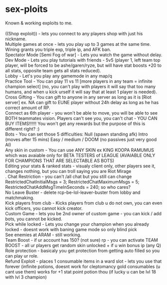 # sex-ploits

Known & working exploits to me. <br>
<br>
((Shop exploit)) - lets you connect to any players shop with just his nickname. <br>
Multiple games at once - lets you play up to 3 games at the same time. Wining grants you triple exp, triple ip, and AFK ban. <br>
Spectator Mode [Semi Fog of war] - Lets you watch the game without delay. <br>
Dev Mode - Lets you play tutorials with friends - 5v5 (player 1, left team top player, will be forced to be ashe/garen/ryze, but will have stat boosts +20 to all stats, opposite team gets all stats reduced). <br>
Lobby - Let's you play any gamemode in any map/q <br>
Practice Tool - You can play 11 vs 11 [more players in any team = infinite champion select] (no, you can't play with players it will say that too many humans, and when u kick urself it will say that at least 1 player is needed). <br>
Cross Gifting - You can gift to anyone in any server as long as it is [Riot server] ex. NA can gift to EUNE player without 24h delay as long as he has correct amount of RP. <br>
Connect as 6th player - you won't be able to move, you will be able to see BOTH teammates vision. Players can't see you, you can't chat - YOU CAN BUY ITEMS!!!!!! You won't get any rewards but the purpose of this is different right? :) <br>
Bots - You can set those 5 difficulties: Null (spawn standing afk) Intro (moves after 15 mins) Easy / medium / DOOM (no passives just very good AI)<br>
Any skin in custom - You can use ANY SKIN ex KING KOOPA RAMUMUS which was avaiable only for BETA TESTERS of LEAGUE (AVAIABLE ONLY FOR CHAMPIONS THAT ARE SELECTABLE AS BOTS)<br>
Editing your stats & ranked stats - visualy client only, other players see it, changes nothing, but you can troll saying you are Riot Mirage <br>.
Chat Restriction - you can't /all chat but you still can change RestrictedChatInitialMsgs = 3; RestrictedChatMaximumMsgs = 5; RestrictedChatAddMsgTimeInSeconds = 240; so who cares? <br>
No Leave Buster - delete rcp-be-lol-leaver-buster from lobby and matchmaking.<br>
Kick players from club - Kicks players from club u do not own, you can even kick officers, you cannot kick creator. <br>
Custom Game - lets you be 2nd owner of custom game - you can kick / add bots, you cannot be kicked.<br>
Pick while locked - Lets you change your champion when you already locked - doesnt work with baning game mode so only blind pick <br>
See enemies at ARAM - still working.<br>
Team Boost - if ur account has 150? (not sure) rp - you can activate TEAM BOOST - all ur players get random skin unlocked + if u win bonus ip (any Q) <br>
Role protection - basicaly you get protection from getting auto filled so you can play ur role. <br>
Refund Exploit - places 1 consumable items in a ward slot - lets you use that forever (infinite potions, doesnt work for cleptomancy gold consumables (u cant use them) works for +1 stat point potion thou (if lucky u can be lvl 18 with lvl 3 champion)

